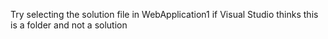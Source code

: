 Try selecting the solution file in WebApplication1 if Visual Studio thinks this is a folder and not
a solution
